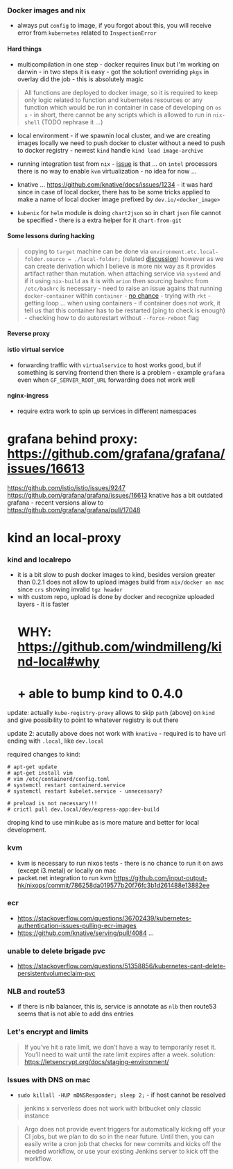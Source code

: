 ### Docker images and nix
* always put `config` to image, if you forgot about this, you will receive error from `kubernetes` related to `InspectionError`

#### Hard things
* multicompilation in one step - docker requires linux but I'm working on darwin - in two steps it is easy - got the solution! overriding `pkgs` in overlay did the job - this is absolutely magic
> All functions are deployed to docker image, so it is required to keep only logic related to function and kubernetes resources or any function which would be run in container in case of developing on `os x` - in short, there cannot be any scripts which is allowed to run in `nix-shell` (TODO rephrase it ...)

* local environment - if we spawnin local cluster, and we are creating images locally we need to push docker to cluster without a need to push to docker registry - newest `kind` handle `kind load image-archive`

* running integration test from `nix` - [issue](https://stackoverflow.com/questions/54251855/virtualbox-enable-nested-vtx-amd-v-greyed-out) is that ... on `intel` processors there is no way to enable `kvm` virtualization - no idea for now ...

* knative ... https://github.com/knative/docs/issues/1234 - it was hard since in case of local docker, there has to be some tricks applied to make a name of local docker image prefixed by `dev.io/<docker_image>`

* `kubenix` for `helm` module is doing `chart2json` so in chart `json` file cannot be specified - there is a extra helper for it `chart-from-git`

#### Some lessons during hacking
> copying to `target` machine can be done via `environment.etc.local-folder.source = ./local-folder;`
  (related [discussion](https://groups.google.com/forum/#!topic/nix-devel/0AS_sEH7n-M))
  however as we can create derivation which I believe is more nix way as it provides artifact rather than mutation.
> when attaching service via `systemd` and if it using `nix-build` as it is with `arion` then sourcing bashrc from `/etc/bashrc` is necessary - need to raise an issue agains that
> running `docker-container` within `container` - [no chance](https://github.com/NixOS/nixpkgs/issues/28659) - trying with `rkt` - getting loop ...
> when using containers - if container does not work, it tell us that this container has to be restarted (ping to check is enough) - checking how to do autorestart without `--force-reboot` flag

#### Reverse proxy
#### istio virtual service
- forwarding traffic with `virtualservice` to host works good, but if something is serving frontend then there is a problem - example `grafana` even when `GF_SERVER_ROOT_URL` forwarding does not work well

#### nginx-ingress
- require extra work to spin up services in different namespaces

# grafana behind proxy: https://github.com/grafana/grafana/issues/16613
https://github.com/istio/istio/issues/9247
https://github.com/grafana/grafana/issues/16613
knative has a bit outdated grafana - recent versions allow to https://github.com/grafana/grafana/pull/17048 

# kind an local-proxy
### kind and localrepo
- it is a bit slow to push docker images to kind, besides version greater than 0.2.1 does not allow to upload images build from `nix/docker on mac` since `crs` showing invalid `tgz header`
- with custom repo, upload is done by docker and recognize uploaded layers - it is faster
  # WHY: https://github.com/windmilleng/kind-local#why
  # + able to bump kind to 0.4.0

update: actually `kube-registry-proxy` allows to skip `path` (above) on `kind` and give possibility to point to whatever registry is out there

update 2: acutally above does not work with `knative` - required is to have url ending with `.local`, like `dev.local`

required changes to kind:
```
# apt-get update
# apt-get install vim
# vim /etc/containerd/config.toml
# systemctl restart containerd.service
# systemctl restart kubelet.service - unnecessary?

# preload is not necessary!!!
# crictl pull dev.local/dev/express-app:dev-build
```
droping kind to use minikube as is more mature and better for local development.

### kvm
* kvm is necessary to run nixos tests - there is no chance to run it on aws (except i3.metal) or locally on mac
* packet.net integration to run kvm https://github.com/input-output-hk/nixops/commit/786258da019577b20f76fc3b1d261488e13882ee

### ecr
* https://stackoverflow.com/questions/36702439/kubernetes-authentication-issues-pulling-ecr-images
* https://github.com/knative/serving/pull/4084 ...

### unable to delete brigade pvc 
* https://stackoverflow.com/questions/51358856/kubernetes-cant-delete-persistentvolumeclaim-pvc

### NLB and route53
* if there is nlb balancer, this is, service is annotate as `nlb` then route53 seems that is not able to add dns entries

### Let's encrypt and limits
> If you’ve hit a rate limit, we don’t have a way to temporarily reset it. You’ll need to wait until the rate limit expires after a week. 
solution: https://letsencrypt.org/docs/staging-environment/

### Issues with DNS on mac
* `sudo killall -HUP mDNSResponder; sleep 2;` - if host cannot be resolved 

> jenkins x serverless does not work with bitbucket only classic instance

>  Argo does not provide event triggers for automatically kicking off your CI jobs, but we plan to do so in the near future. Until then, you can easily write a cron job that checks for new commits and kicks off the needed workflow, or use your existing Jenkins server to kick off the workflow.